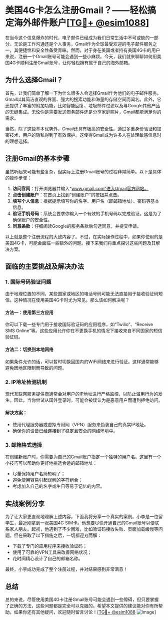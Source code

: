 # 美国4G卡怎么注册Gmail？——轻松搞定海外邮件账户[[TG💪+ @esim1088](https://t.me/s/esim1088)]

在当今这个信息爆炸的时代，电子邮件已经成为我们日常生活中不可或缺的一部分。无论是工作沟通还是个人事务，Gmail作为全球最受欢迎的电子邮件服务之一，其便捷性和安全性备受青睐。然而，对于身在美国或者持有美国4G卡的用户来说，注册一个Gmail账号可能会遇到一些小麻烦。今天，我们就来聊聊如何用美国4G卡顺利注册Gmail账号，让你轻松拥有属于自己的海外邮箱。

## 为什么选择Gmail？

首先，让我们简单了解一下为什么很多人会选择Gmail作为他们的电子邮件服务。Gmail以其简洁直观的界面、强大的搜索功能和海量的存储空间而闻名。此外，它还提供了丰富的附加功能，比如智能回复、垃圾邮件过滤以及与Google其他产品的无缝集成。无论你是需要发送商务邮件还是分享家庭照片，Gmail都能满足你的需求。

当然，除了这些基本优势外，Gmail还具有极高的安全性。通过多重身份验证和加密技术，用户的隐私得到了有效保护。这使得Gmail成为许多人在处理敏感信息时的理想选择。

## 注册Gmail的基本步骤

虽然听起来可能有些复杂，但实际上注册Gmail账号的过程非常简单。以下是具体的操作步骤：

1. **访问官网**：打开浏览器并输入“www.gmail.com”进入Gmail官方网站。
2. **点击创建账户**：在首页上找到“创建账户”的按钮并点击。
3. **填写个人信息**：根据提示填写你的名字、用户名（即邮箱地址）、密码等基本信息。
4. **验证手机号码**：系统会要求你输入一个有效的手机号码以完成验证。这是为了确保账户的安全性。
5. **同意条款**：仔细阅读Google的服务条款后勾选同意，并提交申请。

以上就是整个注册流程的大致内容了。不过，在实际操作过程中，如果你使用的是美国4G卡，可能会面临一些额外的问题。接下来我们将重点探讨这些问题及其解决方案。

## 面临的主要挑战及解决办法

### 1. 国际号码验证问题

由于地理位置的不同，某些国家或地区的电话号码可能无法直接用于接收验证码短信。这种情况在使用美国4G卡时尤为常见。那么该如何解决呢？

#### 方法一：使用第三方应用
你可以下载一些专门用于接收国际验证码的应用程序，如“Twilio”、“Receive SMS Online”等。这些应用允许你在不更换手机的情况下接收来自不同国家的短信验证码。

#### 方法二：切换到本地网络
如果条件允许的话，可以暂时切换回国内的WiFi网络来进行验证。这样通常能够避免因地区限制而导致的问题。

### 2. IP地址检测机制

现代互联网服务提供商通常会对用户的IP地址进行严格监控，以防止滥用行为的发生。因此，当你尝试从国外登录时，可能会被误认为是恶意用户而遭到拒绝访问。

#### 解决方案：
- 使用代理服务器或虚拟专用网（VPN）服务来伪装自己的真实IP地址。
- 确保你的设备已经连接到了稳定且安全的网络环境中。

### 3. 邮箱格式选择

在创建新账户时，你需要为自己的Gmail账户指定一个独特的用户名。这里有一个小技巧可以帮助你更好地挑选合适的邮箱地址：

- 尽量保持用户名简短明了；
- 避免使用容易引起误解的字符组合；
- 考虑加入自己的名字或生日等易于记忆的内容。

## 实战案例分享

为了让大家更直观地理解上述内容，下面我将分享一个真实的案例。小李是一位留学生，最近刚拿到一张美国4G SIM卡。他想要尽快开通自己的Gmail账号以便联系家人朋友。起初，他遇到了不少困难，比如验证码接收失败、页面加载缓慢等问题。但在采取了以下措施之后，一切都迎刃而解：

- 下载了专门的应用程序来接收验证码；
- 使用了可靠的VPN工具来改善网络状况；
- 花时间精心设计了自己的邮箱名称。

最终，小李成功完成了整个注册过程，并对结果感到非常满意！

## 总结

总的来说，尽管使用美国4G卡注册Gmail账号可能会遇到一些障碍，但只要掌握了正确的方法，这些问题都是完全可以克服的。希望本文提供的建议能对你有所帮助。如果你还有其他疑问，欢迎随时留言讨论！[[TG💪+ @esim1088](https://t.me/s/esim1088) ![Image](https://i.postimg.cc/4NQfJmqS/Snipaste-2025-05-13-00-14-12.png)]